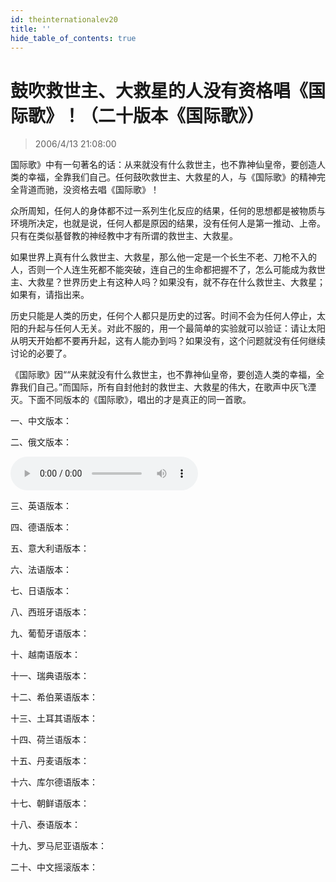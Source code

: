 ```yaml
---
id: theinternationalev20
title: ''
hide_table_of_contents: true
---
```


# 鼓吹救世主、大救星的人没有资格唱《国际歌》！（二十版本《国际歌》）

> 2006/4/13 21:08:00

国际歌》中有一句著名的话：从来就没有什么救世主，也不靠神仙皇帝，要创造人类的幸福，全靠我们自己。任何鼓吹救世主、大救星的人，与《国际歌》的精神完全背道而驰，没资格去唱《国际歌》！

众所周知，任何人的身体都不过一系列生化反应的结果，任何的思想都是被物质与环境所决定，也就是说，任何人都是原因的结果，没有任何人是第一推动、上帝。只有在类似基督教的神经教中才有所谓的救世主、大救星。

如果世界上真有什么救世主、大救星，那么他一定是一个长生不老、刀枪不入的人，否则一个人连生死都不能突破，连自己的生命都把握不了，怎么可能成为救世主、大救星？世界历史上有这种人吗？如果没有，就不存在什么救世主、大救星；如果有，请指出来。

历史只能是人类的历史，任何个人都只是历史的过客。时间不会为任何人停止，太阳的升起与任何人无关。对此不服的，用一个最简单的实验就可以验证：请让太阳从明天开始都不要再升起，这有人能办到吗？如果没有，这个问题就没有任何继续讨论的必要了。

《国际歌》因““从来就没有什么救世主，也不靠神仙皇帝，要创造人类的幸福，全靠我们自己。”而国际，所有自封他封的救世主、大救星的伟大，在歌声中灰飞湮灭。下面不同版本的《国际歌》，唱出的才是真正的同一首歌。

一、中文版本：


二、俄文版本：

<audio controls>
  <source src="http://www.ibiblio.org/chinese-music/MP3/SU11.The_International.mp3"/>
</audio>

三、英语版本：


四、德语版本：


五、意大利语版本：


六、法语版本：


七、日语版本：


八、西班牙语版本：


九、葡萄牙语版本：


十、越南语版本：


十一、瑞典语版本：


十二、希伯莱语版本：


十三、土耳其语版本：


十四、荷兰语版本：


十五、丹麦语版本：


十六、库尔德语版本：


十七、朝鲜语版本：


十八、泰语版本：


十九、罗马尼亚语版本：


二十、中文摇滚版本：